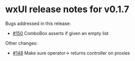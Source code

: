 # wxUI release notes for v0.1.7

Bugs addressed in this release:

* [#150](../../issues/150) ComboBox asserts if given an empty list

Other changes:

* [#148](../../issues/148) Make sure operator-> returns controller on proxies

